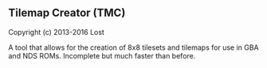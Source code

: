 Tilemap Creator (TMC)
--------------------------
Copyright (c) 2013-2016 Lost

A tool that allows for the creation of 8x8 tilesets and tilemaps for use in GBA and NDS ROMs. Incomplete but much faster than before.
